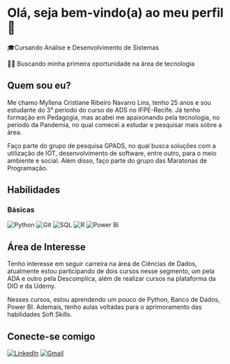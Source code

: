 # Olá, seja bem-vindo(a) ao meu perfil👋

🎓Cursando Análise e Desenvolvimento de Sistemas

👩‍💻 Buscando minha primeira oportunidade na área de tecnologia

## Quem sou eu?

Me chamo Myllena Cristiane Ribeiro Navarro Lins, tenho 25 anos e sou estudante do 3° período do curso de ADS no IFPE-Recife. Já tenho formação em Pedagogia, mas acabei me apaixonando pela tecnologia, no período da Pandemia, no qual comecei a estudar e pesquisar mais sobre a área.

Faço parte do grupo de pesquisa GPADS, no qual busca soluções com a utilização de IOT, desenvolvimento de software, entre outro, para o meio ambiente e social. Além disso, faço parte do grupo das Maratonas de Programação.

## Habilidades
### Básicas
![Python](https://img.shields.io/badge/Python-14354C?style=for-the-badge&logo=python&logoColor=white)
![Git](https://img.shields.io/badge/Git-000?style=for-the-badge&logo=git&logoColor)
![SQL](https://icons8.com.br/icon/yAk24Bd8TOKS/sql)
![R](https://icons8.com.br/icon/qYOYmgF9E4iO/r)
![Power Bi](https://icons8.com.br/icon/qYfwpsRXEcpc/power-bi)

## Área de Interesse

Tenho interesse em seguir carreira na área de Ciências de Dados, atualmente estou participando de dois cursos nesse segmento, um pela ADA e outro pela Descomplica, além de realizar cursos na plataforma da DIO e da Udemy.

Nesses cursos, estou aprendendo um pouco de Python, Banco de Dados, Power BI. Ademais, tenho aulas voltadas para o aprimoramento das habilidades Soft Skills.

## Conecte-se comigo
[![LinkedIn](https://img.shields.io/badge/LinkedIn-000?style=for-the-badge&logo=linkedin&logoColor=0E76A8)](https://www.linkedin.com/in/myllena-navarro-8a1869209)
 [![Gmail](https://img.shields.io/badge/Gmail-FF0000?style=for-the-badge&logo=gmail&logoColor=white)](mailto:myllena.lins250@gmail.com)
